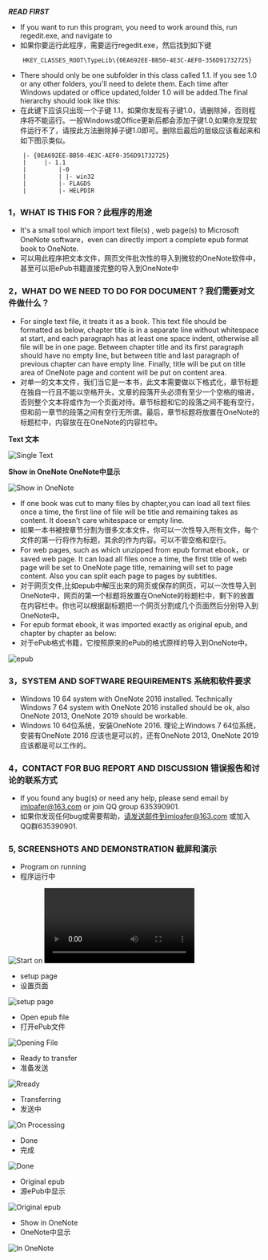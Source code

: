  ***READ FIRST***

* If you want to run this program, you need to work around this, run regedit.exe, and navigate to
* 如果你要运行此程序，需要运行regedit.exe，然后找到如下键
```
    HKEY_CLASSES_ROOT\TypeLib\{0EA692EE-BB50-4E3C-AEF0-356D91732725}
```
* There should only be one subfolder in this class called 1.1. If you see 1.0 or any other folders, you'll need to delete them. Each time after Windows updated or office updated,folder 1.0 will be added.The final hierarchy should look like this:
* 在此键下应该只出现一个子键 1.1，如果你发现有子键1.0，请删除掉，否则程序将不能运行。一般Windows或Office更新后都会添加子键1.0,如果你发现软件运行不了，请按此方法删除掉子键1.0即可。删除后最后的层级应该看起来和如下图示类似。
```
    |- {0EA692EE-BB50-4E3C-AEF0-356D91732725}
    |     |- 1.1
    |         |-0
    |         | |- win32
    |         |- FLAGDS
    |         |- HELPDIR
```

### 1，WHAT IS THIS FOR？此程序的用途

* It's a small tool which import text file(s) , web page(s) to Microsoft OneNote software，even can directly import a complete epub format book to OneNote.
* 可以用此程序把文本文件，网页文件批次性的导入到微软的OneNote软件中，甚至可以把ePub书籍直接完整的导入到OneNote中

### 2，WHAT DO WE NEED TO DO FOR DOCUMENT？我们需要对文件做什么？

* For single text file, it treats it as a book. This text file should be formatted as below, chapter title is in a separate line without whitespace at start, and each paragraph has at least one space indent, otherwise all file will be in one page. Between chapter title and its first paragraph should have no empty line, but between title and last paragraph of previous chapter can have empty line. Finally, title will be put on title area of OneNote page and content will be put on content area.
* 对单一的文本文件，我们当它是一本书，此文本需要做以下格式化，章节标题在独自一行且不能以空格开头，文章的段落开头必须有至少一个空格的缩进，否则整个文本将或作为一个页面对待。章节标题和它的段落之间不能有空行，但和前一章节的段落之间有空行无所谓。最后，章节标题将放置在OneNote的标题栏中，内容放在在OneNote的内容栏中。

**Text 文本**

![Single Text](https://github.com/imloafer/OneTool/raw/master/images/screenshot0.png)

**Show in OneNote OneNote中显示**

![Show in OneNote](https://github.com/imloafer/OneTool/raw/master/images/screenshot9.png)
* If one book was cut to many files by chapter,you can load all text files once a time, the first line of file will be title and remaining takes as content. It doesn't care whitespace or empty line.
* 如果一本书被按章节分割为很多文本文件，你可以一次性导入所有文件，每个文件的第一行将作为标题，其余的作为内容。可以不管空格和空行。
* For web pages, such as which unzipped from epub format ebook，or saved web page. It can load all files once a time, the first title of web page will be set to OneNote page title, remaining will set to page content. Also you can split each page to pages by subtitles.
* 对于网页文件,比如epub中解压出来的网页或保存的网页，可以一次性导入到OneNote中，网页的第一个标题将放置在OneNote的标题栏中，剩下的放置在内容栏中。你也可以根据副标题把一个网页分割成几个页面然后分别导入到OneNote中。
* For epub format ebook, it was imported exactly as original epub, and chapter by chapter as below:
* 对于ePub格式书籍，它按照原来的ePub的格式原样的导入到OneNote中。

![epub](https://github.com/imloafer/OneTool/raw/master/images/screenshot7.png)

### 3，SYSTEM AND SOFTWARE REQUIREMENTS 系统和软件要求

* Windows 10  64 system with OneNote 2016 installed. Technically Windows 7 64 system with OneNote 2016 installed should be ok, also OneNote 2013, OneNote 2019 should be workable.
* Windows 10 64位系统，安装OneNote 2016. 理论上Windows 7 64位系统，安装有OneNote 2016 应该也是可以的，还有OneNote 2013, OneNote 2019应该都是可以工作的。


### 4，CONTACT FOR BUG REPORT AND DISCUSSION 错误报告和讨论的联系方式
* If you found any bug(s) or need any help, please send email by imloafer@163.com or join QQ group 635390901.
* 如果你发现任何bug或需要帮助，请发送邮件到imloafer@163.com 或加入QQ群635390901.
### 5, SCREENSHOTS AND DEMONSTRATION 截屏和演示
* Program on running
* 程序运行中

![Start on](https://github.com/imloafer/OneTool/raw/master/images/screenshot1.png)
![Start on](https://github.com/imloafer/OneTool/raw/master/images/demo.mp4)
* setup page
* 设置页面

![setup page](https://github.com/imloafer/OneTool/raw/master/images/setup_01.png)

* Open epub file
* 打开ePub文件

![Opening File](https://github.com/imloafer/OneTool/raw/master/images/screenshot3.png)

* Ready to transfer
* 准备发送

![Rready](https://github.com/imloafer/OneTool/raw/master/images/screenshot4.png)

* Transferring
* 发送中

![On Processing](https://github.com/imloafer/OneTool/raw/master/images/screenshot5.png)

* Done
* 完成

![Done](https://github.com/imloafer/OneTool/raw/master/images/screenshot6.png)

* Original epub
* 源ePub中显示

![Original epub](https://github.com/imloafer/OneTool/raw/master/images/screenshot2.png)

* Show in OneNote
* OneNote中显示

![In OneNote](https://github.com/imloafer/OneTool/raw/master/images/screenshot8.png)
